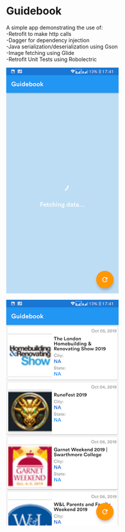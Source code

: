 # Guidebook
A simple app demonstrating the use of:<br>
-Retrofit to make http calls <br>
-Dagger for dependency injection<br>
-Java serialization/deserialization using Gson<br>
-Image fetching using Glide<br>
-Retrofit Unit Tests using Robolectric<br>

![alt text](https://github.com/Frankie36/Guidebook/blob/master/app/src/test/assets/screen_one.png)

![alt text](https://github.com/Frankie36/Guidebook/blob/master/app/src/test/assets/screen_two.png)
